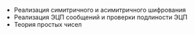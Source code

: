  - Реализация симитричного и асимитричного шифрования
 - Реализация ЭЦП сообщений и проверки подлиности ЭЦП
 -  Теория простых чисел
